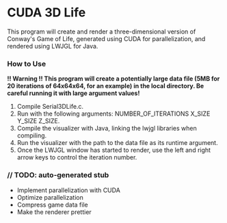# CUDA 3D Life

This program will create and render a three-dimensional version of Conway's Game of Life, generated using CUDA for parallelization, and rendered using LWJGL for Java.

### How to Use

**!! Warning !!
This program will create a potentially large data file (5MB for 20 iterations of 64x64x64, for an example) in the local directory. Be careful running it with large argument values!**

1. Compile Serial3DLife.c.
2. Run with the following arguments: NUMBER_OF_ITERATIONS X_SIZE Y_SIZE Z_SIZE.
3. Compile the visualizer with Java, linking the lwjgl libraries when compiling.
4. Run the visualizer with the path to the data file as its runtime argument.
5. Once the LWJGL window has started to render, use the left and right arrow keys to control the iteration number.

### // TODO: auto-generated stub

* Implement parallelization with CUDA
* Optimize parallelization
* Compress game data file
* Make the renderer prettier
